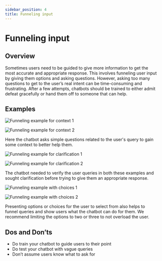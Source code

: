 ```yaml
---
sidebar_position: 4
title: Funneling input
---
```

# Funneling input 
## Overview 
Sometimes users need to be guided to give more information to get the most accurate and appropriate response. This involves funneling user input by giving them options and asking questions. However, asking too many questions to get to the user’s real intent can be time-consuming and frustrating. After a few attempts, chatbots should be trained to either admit defeat gracefully or hand them off to someone that can help. 
## Examples 

![Funneling example for context 1](https://www.figma.com/design/wEptRgAezDU1z80Cn3eZ0o/iX-Pattern-Illustrations?node-id=3218-4341&t=etx1DcSbA7VDx5xD-4)

![Funneling example for context 2](https://www.figma.com/design/wEptRgAezDU1z80Cn3eZ0o/iX-Pattern-Illustrations?node-id=3218-4381&t=etx1DcSbA7VDx5xD-4)

Here the chatbot asks simple questions related to the user's query to gain some context to better help them. 

![Funneling example for clarification 1](https://www.figma.com/design/wEptRgAezDU1z80Cn3eZ0o/iX-Pattern-Illustrations?node-id=3218-4384&t=etx1DcSbA7VDx5xD-4)
    
![Funneling example for clarification 2](https://www.figma.com/design/wEptRgAezDU1z80Cn3eZ0o/iX-Pattern-Illustrations?node-id=3218-4387&t=etx1DcSbA7VDx5xD-4)

The chatbot needed to verify the user queries in both these examples and sought clarification before trying to give them an appropriate response.  

![Funneling example with choices 1](https://www.figma.com/design/wEptRgAezDU1z80Cn3eZ0o/iX-Pattern-Illustrations?node-id=3218-4390&t=etx1DcSbA7VDx5xD-4)

![Funneling example with choices 2](https://www.figma.com/design/wEptRgAezDU1z80Cn3eZ0o/iX-Pattern-Illustrations?node-id=3218-4393&t=etx1DcSbA7VDx5xD-4)

Presenting options or choices for the user to select from also helps to funnel queries and show users what the chatbot can do for them. We recommend limiting the options to two or three to not overload the user. 

## Dos and Don’ts

-	Do train your chatbot to guide users to their point  
-	Do test your chatbot with vague queries   
-	Don’t assume users know what to ask for 
